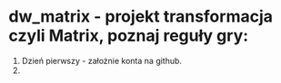 # dw_matrix - projekt transformacja czyli Matrix, poznaj reguły gry:
1. Dzień pierwszy - założnie konta na github.
2. 
